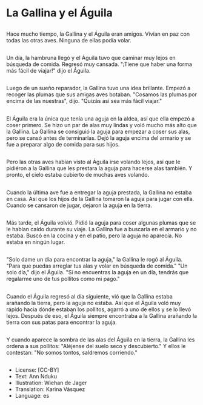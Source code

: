 # La Gallina y el Águila

##
Hace mucho tiempo, la Gallina y el Águila eran amigos. Vivían en paz con todas las otras aves. Ninguna de ellas podía volar.

##
Un día, la hambruna llegó y el Águila tuvo que caminar muy lejos en búsqueda de comida. Regresó muy cansada. "¡Tiene que haber una forma más fácil de viajar!" dijo el Águila.

##
Luego de un sueño reparador, la Gallina tuvo una idea brillante. Empezó a recoger las plumas que sus amigas aves botaban. "Cosamos las plumas por encima de las nuestras", dijo. "Quizás así sea más fácil viajar."

##
El Águila era la única que tenía una aguja en la aldea, así que ella empezó a coser primero. Se hizo un par de alas muy lindas y voló mucho más alto que la Gallina. La Gallina se consiguió la aguja para empezar a coser sus alas, pero se cansó antes de terminarlas. Dejó la aguja encima del armario y se fue a preparar algo de comida para sus hijos.

##
Pero las otras aves habían visto al Águila irse volando lejos, así que le pidiéron a la Gallina que les prestara la aguja para hacerse alas también. Y pronto, el cielo estaba cubierto de muchas aves volando.

##
Cuando la última ave fue a entregar la aguja prestada, la Gallina no estaba en casa. Así que los hijos de la Gallina tomaron la aguja para jugar con ella. Cuando se cansaron de jugar, dejaron la aguja en la tierra.

##
Más tarde, el Águila volvió. Pidió la aguja para coser algunas plumas que se le habían caído durante su viaje. La Gallina fue a buscarla en el armario y no estaba. Buscó en la cocina y en el patio, pero la aguja no aparecía. No estaba en ningún lugar.

##
"Solo dame un día para encontrar la aguja," la Gallina le rogó al Águila. "Para que puedas arreglar tus alas y volar en búsqueda de comida." "Un solo día," dijo el Águila. "Si no encuentras la aguja en un día, tendrás que regalarme uno de tus pollitos como mi pago."

##
Cuando el Águila regresó al día siguiente, vió que la Gallina estaba arañando la tierra, pero la aguja no estaba. Así que el Águila voló muy rápido hacia dónde estaban los pollitos, agarró a uno de ellos y se lo llevó lejos. Después de eso, el Águila siempre encontraba a la Gallina arañando la tierra con sus patas para encontrar la aguja.

##
Y cuando aparece la sombra de las alas del Águila en la tierra, la Gallina les ordena a sus pollitos: "Aléjense del suelo seco y descubierto." Y ellos le contestan: "No somos tontos, saldremos corriendo."

##
* License: [CC-BY]
* Text: Ann Nduku
* Illustration: Wiehan de Jager
* Translation: Karina Vásquez
* Language: es
